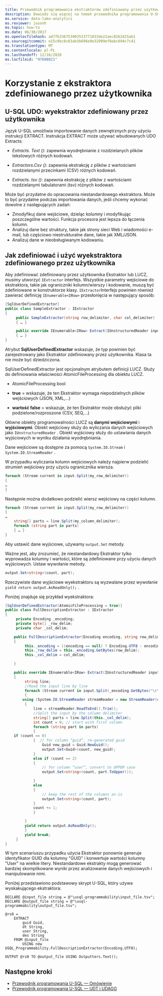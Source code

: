 ```yaml
---
title: Przewodnik programowania ekstraktorów zdefiniowany przez użytkownika w języku U-SQL dla Azure Data Lake
description: Dowiedz się więcej na temat przewodnika programowania U-SQL UDO — wyekstraktora zdefiniowanego przez użytkownika.
ms.service: data-lake-analytics
ms.reviewer: jasonh
ms.topic: how-to
ms.date: 06/30/2017
ms.openlocfilehash: ad7f6336753903533771033de21aec8262425a61
ms.sourcegitcommit: e15c0bc8c63ab3b696e9e32999ef0abc694c7c41
ms.translationtype: MT
ms.contentlocale: pl-PL
ms.lasthandoff: 12/16/2020
ms.locfileid: "97608021"
---
```

# <a name="use-user-defined-extractor"></a>Korzystanie z ekstraktora zdefiniowanego przez użytkownika

## <a name="u-sql-udo-user-defined-extractor"></a>U-SQL UDO: wyekstraktor zdefiniowany przez użytkownika
Język U-SQL umożliwia importowanie danych zewnętrznych przy użyciu instrukcji EXTRACT. Instrukcja EXTRACT może używać wbudowanych UDO Extracts:  

* *Extracts. Text ()*: zapewnia wyodrębnianie z rozdzielanych plików tekstowych różnych kodowań.

* *Extractors.Csv ()*: zapewnia ekstrakcję z plików z wartościami rozdzielanymi przecinkami (CSV) różnych kodowań.

* *Extracts. tsv ()*: zapewnia ekstrakcję z plików z wartościami rozdzielanymi tabulatorami (tsv) różnych kodowań.

Może być przydatne do opracowania niestandardowego ekstraktora. Może to być przydatne podczas importowania danych, jeśli chcemy wykonać dowolne z następujących zadań:

* Zmodyfikuj dane wejściowe, dzieląc kolumny i modyfikując poszczególne wartości. Funkcja procesora jest lepsza do łączenia kolumn.
* Analizuj dane bez struktury, takie jak strony sieci Web i wiadomości e-mail, lub częściowo niestrukturalne dane, takie jak XML/JSON.
* Analizuj dane w nieobsługiwanym kodowaniu.

## <a name="how-to-define-and-use-user-defined-extractor"></a>Jak zdefiniować i użyć wyekstraktora zdefiniowanego przez użytkownika
Aby zdefiniować zdefiniowany przez użytkownika Ekstraktor lub LUCZ, musimy utworzyć `IExtractor` interfejs. Wszystkie parametry wejściowe do ekstraktora, takie jak ograniczniki kolumn/wierszy i kodowanie, muszą być zdefiniowane w konstruktorze klasy. `IExtractor`Interfejs powinien również zawierać definicję `IEnumerable<IRow>` przesłonięcia w następujący sposób:

```csharp
[SqlUserDefinedExtractor]
public class SampleExtractor : IExtractor
{
     public SampleExtractor(string row_delimiter, char col_delimiter)
     { … }

     public override IEnumerable<IRow> Extract(IUnstructuredReader input, IUpdatableRow output)
     { … }
}
```

Atrybut **SqlUserDefinedExtractor** wskazuje, że typ powinien być zarejestrowany jako Ekstraktor zdefiniowany przez użytkownika. Klasa ta nie może być dziedziczona.

SqlUserDefinedExtractor jest opcjonalnym atrybutem definicji LUCZ. Służy do definiowania właściwości AtomicFileProcessing dla obiektu LUCZ.

* AtomicFileProcessing bool   

* **true** = wskazuje, że ten Ekstraktor wymaga niepodzielnych plików wejściowych (JSON, XML,...)
* **wartość false** = wskazuje, że ten Ekstraktor może obsłużyć pliki podzielone/rozproszone (CSV, SEQ,...)

Główne obiekty programowalności LUCZ są **danymi wejściowymi** i **wyjściowymi**. Obiekt wejściowy służy do wyliczania danych wejściowych jako `IUnstructuredReader` . Obiekt wyjściowy służy do ustawiania danych wyjściowych w wyniku działania wyodrębniania.

Dane wejściowe są dostępne za pomocą `System.IO.Stream` i `System.IO.StreamReader` .

W przypadku wyliczania kolumn wejściowych należy najpierw podzielić strumień wejściowy przy użyciu ogranicznika wiersza.

```csharp
foreach (Stream current in input.Split(my_row_delimiter))
{
…
}
```

Następnie można dodatkowo podzielić wiersz wejściowy na części kolumn.

```csharp
foreach (Stream current in input.Split(my_row_delimiter))
{
…
    string[] parts = line.Split(my_column_delimiter);
    foreach (string part in parts)
    { … }
}
```

Aby ustawić dane wyjściowe, używamy `output.Set` metody.

Ważne jest, aby zrozumieć, że niestandardowy Ekstraktor tylko wyprowadza kolumny i wartości, które są zdefiniowane przy użyciu danych wyjściowych. Ustaw wywołanie metody.

```csharp
output.Set<string>(count, part);
```

Rzeczywiste dane wyjściowe wyekstraktoru są wyzwalane przez wywołanie `yield return output.AsReadOnly();` .

Poniżej znajduje się przykład wyekstraktora:

```csharp
[SqlUserDefinedExtractor(AtomicFileProcessing = true)]
public class FullDescriptionExtractor : IExtractor
{
     private Encoding _encoding;
     private byte[] _row_delim;
     private char _col_delim;

    public FullDescriptionExtractor(Encoding encoding, string row_delim = "\r\n", char col_delim = '\t')
    {
         this._encoding = ((encoding == null) ? Encoding.UTF8 : encoding);
         this._row_delim = this._encoding.GetBytes(row_delim);
         this._col_delim = col_delim;

    }

    public override IEnumerable<IRow> Extract(IUnstructuredReader input, IUpdatableRow output)
    {
         string line;
         //Read the input line by line
         foreach (Stream current in input.Split(_encoding.GetBytes("\r\n")))
         {
        using (System.IO.StreamReader streamReader = new StreamReader(current, this._encoding))
         {
             line = streamReader.ReadToEnd().Trim();
             //Split the input by the column delimiter
             string[] parts = line.Split(this._col_delim);
             int count = 0; // start with first column
             foreach (string part in parts)
             {
    if (count == 0)
             {  // for column “guid”, re-generated guid
                 Guid new_guid = Guid.NewGuid();
                 output.Set<Guid>(count, new_guid);
             }
             else if (count == 2)
             {
                 // for column “user”, convert to UPPER case
                 output.Set<string>(count, part.ToUpper());

             }
             else
             {
                 // keep the rest of the columns as-is
                 output.Set<string>(count, part);
             }
             count += 1;
             }

         }
         yield return output.AsReadOnly();
         }
         yield break;
     }
}
```

W tym scenariuszu przypadku użycia Ekstraktor ponownie generuje identyfikator GUID dla kolumny "GUID" i konwertuje wartości kolumny "User" na wielkie litery. Niestandardowe ekstrakty mogą generować bardziej skomplikowane wyniki przez analizowanie danych wejściowych i manipulowanie nimi.

Poniżej przedstawiono podstawowy skrypt U-SQL, który używa wyskakującego ekstraktora:

```usql
DECLARE @input_file string = @"\usql-programmability\input_file.tsv";
DECLARE @output_file string = @"\usql-programmability\output_file.tsv";

@rs0 =
    EXTRACT
        guid Guid,
        dt String,
        user String,
        des String
    FROM @input_file
        USING new USQL_Programmability.FullDescriptionExtractor(Encoding.UTF8);

OUTPUT @rs0 TO @output_file USING Outputters.Text();
```


## <a name="next-steps"></a>Następne kroki
* [Przewodnik programowania U-SQL — Omówienie](data-lake-analytics-u-sql-programmability-guide.md)
* [Przewodnik programowania U-SQL — UDT i UDAGG](data-lake-analytics-u-sql-programmability-guide-UDT-AGG.md)